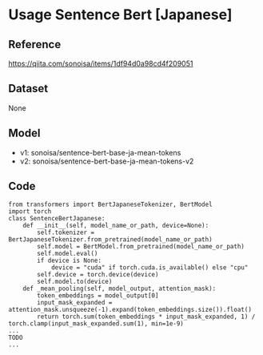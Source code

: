 # Usage Sentence Bert [Japanese]
## Reference
https://qiita.com/sonoisa/items/1df94d0a98cd4f209051
## Dataset
None
## Model
- v1: sonoisa/sentence-bert-base-ja-mean-tokens
- v2: sonoisa/sentence-bert-base-ja-mean-tokens-v2
## Code
```
from transformers import BertJapaneseTokenizer, BertModel
import torch
class SentenceBertJapanese:
    def __init__(self, model_name_or_path, device=None):
        self.tokenizer = BertJapaneseTokenizer.from_pretrained(model_name_or_path)
        self.model = BertModel.from_pretrained(model_name_or_path)
        self.model.eval()
        if device is None:
            device = "cuda" if torch.cuda.is_available() else "cpu"
        self.device = torch.device(device)
        self.model.to(device)
    def _mean_pooling(self, model_output, attention_mask):
        token_embeddings = model_output[0]
        input_mask_expanded = attention_mask.unsqueeze(-1).expand(token_embeddings.size()).float()
        return torch.sum(token_embeddings * input_mask_expanded, 1) / torch.clamp(input_mask_expanded.sum(1), min=1e-9)
...
TODO
...
```
